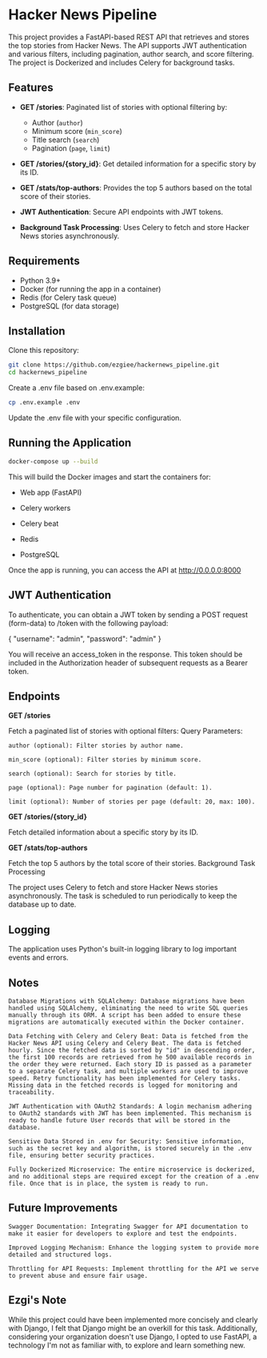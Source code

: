 # Hacker News Pipeline

This project provides a FastAPI-based REST API that retrieves and stores the top stories from Hacker News. The API supports JWT authentication and various filters, including pagination, author search, and score filtering. The project is Dockerized and includes Celery for background tasks.

## Features

- **GET /stories**: Paginated list of stories with optional filtering by:
  - Author (`author`)
  - Minimum score (`min_score`)
  - Title search (`search`)
  - Pagination (`page`, `limit`)

- **GET /stories/{story_id}**: Get detailed information for a specific story by its ID.

- **GET /stats/top-authors**: Provides the top 5 authors based on the total score of their stories.

- **JWT Authentication**: Secure API endpoints with JWT tokens.

- **Background Task Processing**: Uses Celery to fetch and store Hacker News stories asynchronously.

## Requirements

- Python 3.9+
- Docker (for running the app in a container)
- Redis (for Celery task queue)
- PostgreSQL (for data storage)

## Installation

Clone this repository:

```bash
git clone https://github.com/ezgiee/hackernews_pipeline.git
cd hackernews_pipeline
```

Create a .env file based on .env.example:
```bash
cp .env.example .env
```

Update the .env file with your specific configuration.

## Running the Application

```bash
docker-compose up --build
```

This will build the Docker images and start the containers for:

- Web app (FastAPI)

- Celery workers

- Celery beat

- Redis

- PostgreSQL

Once the app is running, you can access the API at http://0.0.0.0:8000


## JWT Authentication

To authenticate, you can obtain a JWT token by sending a POST request (form-data) to /token with the following payload:

{
  "username": "admin",
  "password": "admin"
}

You will receive an access_token in the response. This token should be included in the Authorization header of subsequent requests as a Bearer token.

## Endpoints

**GET /stories**

Fetch a paginated list of stories with optional filters:
Query Parameters:

    author (optional): Filter stories by author name.

    min_score (optional): Filter stories by minimum score.

    search (optional): Search for stories by title.

    page (optional): Page number for pagination (default: 1).

    limit (optional): Number of stories per page (default: 20, max: 100).

**GET /stories/{story_id}**

Fetch detailed information about a specific story by its ID.

**GET /stats/top-authors**

Fetch the top 5 authors by the total score of their stories.
Background Task Processing

The project uses Celery to fetch and store Hacker News stories asynchronously. The task is scheduled to run periodically to keep the database up to date. 

## Logging

The application uses Python's built-in logging library to log important events and errors. 

## Notes

    Database Migrations with SQLAlchemy: Database migrations have been handled using SQLAlchemy, eliminating the need to write SQL queries manually through its ORM. A script has been added to ensure these migrations are automatically executed within the Docker container.

    Data Fetching with Celery and Celery Beat: Data is fetched from the Hacker News API using Celery and Celery Beat. The data is fetched hourly. Since the fetched data is sorted by "id" in descending order, the first 100 records are retrieved from he 500 available records in the order they were returned. Each story ID is passed as a parameter to a separate Celery task, and multiple workers are used to improve speed. Retry functionality has been implemented for Celery tasks. Missing data in the fetched records is logged for monitoring and traceability.

    JWT Authentication with OAuth2 Standards: A login mechanism adhering to OAuth2 standards with JWT has been implemented. This mechanism is ready to handle future User records that will be stored in the database.

    Sensitive Data Stored in .env for Security: Sensitive information, such as the secret key and algorithm, is stored securely in the .env file, ensuring better security practices.

    Fully Dockerized Microservice: The entire microservice is dockerized, and no additional steps are required except for the creation of a .env file. Once that is in place, the system is ready to run.

## Future Improvements

    Swagger Documentation: Integrating Swagger for API documentation to make it easier for developers to explore and test the endpoints.

    Improved Logging Mechanism: Enhance the logging system to provide more detailed and structured logs.

    Throttling for API Requests: Implement throttling for the API we serve to prevent abuse and ensure fair usage.

## Ezgi's Note

While this project could have been implemented more concisely and clearly with Django, I felt that Django might be an overkill for this task. Additionally, considering your organization doesn't use Django, I opted to use FastAPI, a technology I'm not as familiar with, to explore and learn something new.
